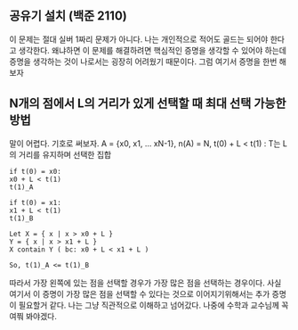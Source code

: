 ## 공유기 설치 (백준 2110)

이 문제는 절대 실버 1짜리 문제가 아니다. 나는 개인적으로 적어도 골드는 되어야 한다고 생각한다. 왜냐하면 이 문제를 해결하려면 핵심적인 증명을 생각할 수 있어야 하는데 증명을 생각하는 것이 나로서는 굉장히 어려웠기 때문이다. 그럼 여기서 증명을 한번 해보자

## N개의 점에서 L의 거리가 있게 선택할 때 최대 선택 가능한 방법

말이 어렵다. 기호로 써보자. 
A = {x0, x1, ... xN-1}, n(A) = N,
t(0) + L < t(1) : T는 L의 거리를 유지하며 선택한 집합

```
if t(0) = x0:
x0 + L < t(1)
t(1)_A

if t(0) = x1:
x1 + L < t(1)
t(1)_B
```

```
Let X = { x | x > x0 + L }
Y = { x | x > x1 + L }
X contain Y ( bc: x0 + L < x1 + L )

So, t(1)_A <= t(1)_B
```

따라서 가장 왼쪽에 있는 점을 선택할 경우가 가장 많은 점을 선택하는 경우이다. 사실 여기서 이 증명이 가장 많은 점을 선택할 수 있다는 것으로 이어지기위해서는 추가 증명이 필요할거 같다. 나는 그냥 직관적으로 이해하고 넘어갔다. 나중에 수학과 교수님께 꼭 여쭤 봐야겠다.
